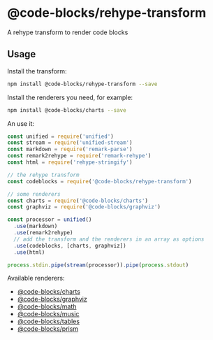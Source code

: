 # @code-blocks/rehype-transform

A rehype transform to render code blocks

## Usage

Install the transform:

```bash
npm install @code-blocks/rehype-transform --save
```

Install the renderers you need, for example:

```bash
npm install @code-blocks/charts --save
```

An use it:

```js
const unified = require('unified')
const stream = require('unified-stream')
const markdown = require('remark-parse')
const remark2rehype = require('remark-rehype')
const html = require('rehype-stringify')

// the rehype transform
const codeblocks = require('@code-blocks/rehype-transform')

// some renderers
const charts = require('@code-blocks/charts')
const graphviz = require('@code-blocks/graphviz')

const processor = unified()
  .use(markdown)
  .use(remark2rehype)
  // add the transform and the renderers in an array as options
  .use(codeblocks, [charts, graphviz])
  .use(html)

process.stdin.pipe(stream(processor)).pipe(process.stdout)
```

Available renderers:

* [@code-blocks/charts](https://github.com/idris-maps/code-blocks/tree/master/packages/charts)
* [@code-blocks/graphviz](https://github.com/idris-maps/code-blocks/tree/master/packages/graphviz)
* [@code-blocks/math](https://github.com/idris-maps/code-blocks/tree/master/packages/math)
* [@code-blocks/music](https://github.com/idris-maps/code-blocks/tree/master/packages/music)
* [@code-blocks/tables](https://github.com/idris-maps/code-blocks/tree/master/packages/tables)
* [@code-blocks/prism](https://github.com/idris-maps/code-blocks/tree/master/packages/prism)